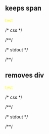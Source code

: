 ## keeps span
<html>
  <body>
    <span>test</span>
  </body>
</html>

/* css */
<style>
  span {
    color: green;
  }
</style>
/**/

/* stdout */
<style>
  span{color: green;}
</style>
/**/

## removes div
<html>
  <body>
    <span>test</span>
  </body>
</html>

/* css */
<style>
  span {
    color: yellow;
  }
  div {
    color: green;
  }
</style>
/**/

/* stdout */
<style>
  span{color: yellow;}
</style>
/**/